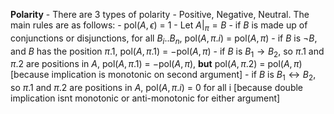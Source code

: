**Polarity** - There are 3 types of polarity - Positive, Negative, Neutral. The main rules are as follows:
	- pol($A,\epsilon$) = 1
	- Let $A|_\pi = B$
		- if $B$ is made up of conjunctions or disjunctions, for all $B_i .. B_n$, pol($A,\pi.i$) = pol($A,\pi$)
		- if $B$ is $\neg B$, and $B$ has the position $\pi.1$, pol($A,\pi.1$) = $-$pol($A,\pi$)
		- if $B$ is $B_1 \rightarrow B_2$, so $\pi.1$ and $\pi.2$ are positions in $A$, pol($A,\pi.1$) = $-$pol($A,\pi$), **but** pol($A,\pi.2$) = pol($A,\pi$) [because implication is monotonic on second argument]
		- if $B$ is $B_1 \leftrightarrow B_2$, so $\pi.1$ and $\pi.2$ are positions in $A$, pol($A,\pi.i$) = 0 for all i [because double implication isnt monotonic or anti-monotonic for either argument]